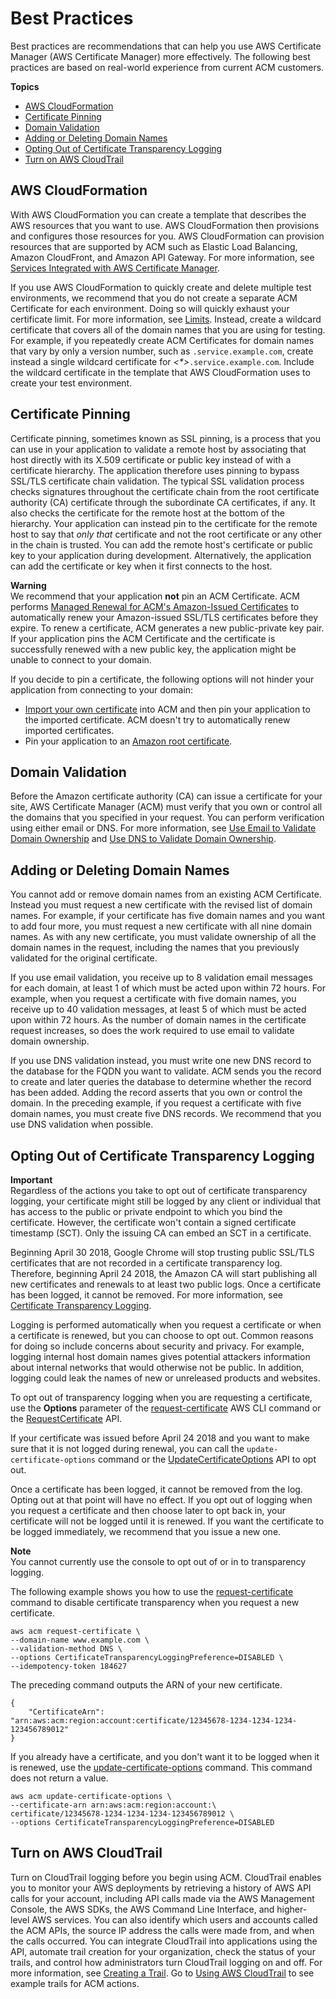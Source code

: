# Best Practices<a name="acm-bestpractices"></a>

 Best practices are recommendations that can help you use AWS Certificate Manager \(AWS Certificate Manager\) more effectively\. The following best practices are based on real\-world experience from current ACM customers\. 

**Topics**
+ [AWS CloudFormation](#best-practices-cloudformation)
+ [Certificate Pinning](#best-practices-pinning)
+ [Domain Validation](#best-practices-validating)
+ [Adding or Deleting Domain Names](#best-practices-add-delete)
+ [Opting Out of Certificate Transparency Logging](#best-practices-transparency)
+ [Turn on AWS CloudTrail](#best-practices-ct)

## AWS CloudFormation<a name="best-practices-cloudformation"></a>

 With AWS CloudFormation you can create a template that describes the AWS resources that you want to use\. AWS CloudFormation then provisions and configures those resources for you\. AWS CloudFormation can provision resources that are supported by ACM such as Elastic Load Balancing, Amazon CloudFront, and Amazon API Gateway\. For more information, see [Services Integrated with AWS Certificate Manager](acm-services.md)\.

 If you use AWS CloudFormation to quickly create and delete multiple test environments, we recommend that you do not create a separate ACM Certificate for each environment\. Doing so will quickly exhaust your certificate limit\. For more information, see [Limits](acm-limits.md)\. Instead, create a wildcard certificate that covers all of the domain names that you are using for testing\. For example, if you repeatedly create ACM Certificates for domain names that vary by only a version number, such as *<version>*`.service.example.com`, create instead a single wildcard certificate for *<\*>*`.service.example.com`\. Include the wildcard certificate in the template that AWS CloudFormation uses to create your test environment\. 

## Certificate Pinning<a name="best-practices-pinning"></a>

Certificate pinning, sometimes known as SSL pinning, is a process that you can use in your application to validate a remote host by associating that host directly with its X\.509 certificate or public key instead of with a certificate hierarchy\. The application therefore uses pinning to bypass SSL/TLS certificate chain validation\. The typical SSL validation process checks signatures throughout the certificate chain from the root certificate authority \(CA\) certificate through the subordinate CA certificates, if any\. It also checks the certificate for the remote host at the bottom of the hierarchy\. Your application can instead pin to the certificate for the remote host to say that *only that* certificate and not the root certificate or any other in the chain is trusted\. You can add the remote host's certificate or public key to your application during development\. Alternatively, the application can add the certificate or key when it first connects to the host\.

**Warning**  
We recommend that your application **not** pin an ACM Certificate\. ACM performs [Managed Renewal for ACM's Amazon\-Issued Certificates](managed-renewal.md) to automatically renew your Amazon\-issued SSL/TLS certificates before they expire\. To renew a certificate, ACM generates a new public\-private key pair\. If your application pins the ACM Certificate and the certificate is successfully renewed with a new public key, the application might be unable to connect to your domain\.

If you decide to pin a certificate, the following options will not hinder your application from connecting to your domain:
+ [Import your own certificate](http://docs.aws.amazon.com/acm/latest/userguide/import-certificate.html) into ACM and then pin your application to the imported certificate\. ACM doesn't try to automatically renew imported certificates\.
+ Pin your application to an [ Amazon root certificate](https://www.amazontrust.com/repository/)\.

## Domain Validation<a name="best-practices-validating"></a>

Before the Amazon certificate authority \(CA\) can issue a certificate for your site, AWS Certificate Manager \(ACM\) must verify that you own or control all the domains that you specified in your request\. You can perform verification using either email or DNS\. For more information, see [Use Email to Validate Domain Ownership](gs-acm-validate-email.md) and [Use DNS to Validate Domain Ownership](gs-acm-validate-dns.md)\. 

## Adding or Deleting Domain Names<a name="best-practices-add-delete"></a>

You cannot add or remove domain names from an existing ACM Certificate\. Instead you must request a new certificate with the revised list of domain names\. For example, if your certificate has five domain names and you want to add four more, you must request a new certificate with all nine domain names\. As with any new certificate, you must validate ownership of all the domain names in the request, including the names that you previously validated for the original certificate\. 

If you use email validation, you receive up to 8 validation email messages for each domain, at least 1 of which must be acted upon within 72 hours\. For example, when you request a certificate with five domain names, you receive up to 40 validation messages, at least 5 of which must be acted upon within 72 hours\. As the number of domain names in the certificate request increases, so does the work required to use email to validate domain ownership\. 

If you use DNS validation instead, you must write one new DNS record to the database for the FQDN you want to validate\. ACM sends you the record to create and later queries the database to determine whether the record has been added\. Adding the record asserts that you own or control the domain\. In the preceding example, if you request a certificate with five domain names, you must create five DNS records\. We recommend that you use DNS validation when possible\. 

## Opting Out of Certificate Transparency Logging<a name="best-practices-transparency"></a>

**Important**  
Regardless of the actions you take to opt out of certificate transparency logging, your certificate might still be logged by any client or individual that has access to the public or private endpoint to which you bind the certificate\. However, the certificate won't contain a signed certificate timestamp \(SCT\)\. Only the issuing CA can embed an SCT in a certificate\. 

Beginning April 30 2018, Google Chrome will stop trusting public SSL/TLS certificates that are not recorded in a certificate transparency log\. Therefore, beginning April 24 2018, the Amazon CA will start publishing all new certificates and renewals to at least two public logs\. Once a certificate has been logged, it cannot be removed\. For more information, see [Certificate Transparency Logging](acm-concepts.md#concept-transparency)\. 

Logging is performed automatically when you request a certificate or when a certificate is renewed, but you can choose to opt out\. Common reasons for doing so include concerns about security and privacy\. For example, logging internal host domain names gives potential attackers information about internal networks that would otherwise not be public\. In addition, logging could leak the names of new or unreleased products and websites\. 

To opt out of transparency logging when you are requesting a certificate, use the **Options** parameter of the [request\-certificate](http://docs.aws.amazon.com/cli/latest/reference/acm/request-certificate.html) AWS CLI command or the [RequestCertificate](http://docs.aws.amazon.com/acm/latest/APIReference/API_RequestCertificate.html) API\. 

If your certificate was issued before April 24 2018 and you want to make sure that it is not logged during renewal, you can call the `update-certificate-options` command or the [UpdateCertificateOptions](http://docs.aws.amazon.com/acm/latest/APIReference/API_UpdateCertificateOptions.html) API to opt out\. 

Once a certificate has been logged, it cannot be removed from the log\. Opting out at that point will have no effect\. If you opt out of logging when you request a certificate and then choose later to opt back in, your certificate will not be logged until it is renewed\. If you want the certificate to be logged immediately, we recommend that you issue a new one\. 

**Note**  
You cannot currently use the console to opt out of or in to transparency logging\.

The following example shows you how to use the [request\-certificate](http://docs.aws.amazon.com/cli/latest/reference/acm/request-certificate.html) command to disable certificate transparency when you request a new certificate\. 

```
aws acm request-certificate \
--domain-name www.example.com \
--validation-method DNS \
--options CertificateTransparencyLoggingPreference=DISABLED \
--idempotency-token 184627
```

The preceding command outputs the ARN of your new certificate\.

```
{
    "CertificateArn": "arn:aws:acm:region:account:certificate/12345678-1234-1234-1234-123456789012"
}
```

If you already have a certificate, and you don't want it to be logged when it is renewed, use the [update\-certificate\-options](http://docs.aws.amazon.com/cli/latest/reference/acm/update-certificate-options.html) command\. This command does not return a value\. 

```
aws acm update-certificate-options \
--certificate-arn arn:aws:acm:region:account:\
certificate/12345678-1234-1234-1234-123456789012 \
--options CertificateTransparencyLoggingPreference=DISABLED
```

## Turn on AWS CloudTrail<a name="best-practices-ct"></a>

Turn on CloudTrail logging before you begin using ACM\. CloudTrail enables you to monitor your AWS deployments by retrieving a history of AWS API calls for your account, including API calls made via the AWS Management Console, the AWS SDKs, the AWS Command Line Interface, and higher\-level AWS services\. You can also identify which users and accounts called the ACM APIs, the source IP address the calls were made from, and when the calls occurred\. You can integrate CloudTrail into applications using the API, automate trail creation for your organization, check the status of your trails, and control how administrators turn CloudTrail logging on and off\. For more information, see [Creating a Trail](http://docs.aws.amazon.com/awscloudtrail/latest/userguide/cloudtrail-create-and-update-a-trail.html)\. Go to [Using AWS CloudTrail](cloudtrail.md) to see example trails for ACM actions\. 